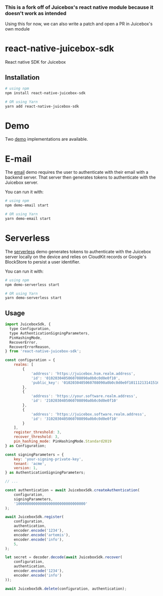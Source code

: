 ### This is a fork off of Juicebox's react native module because it doesn't work as intended
Using this for now, we can also write a patch and open a PR in Juicebox's own module

# react-native-juicebox-sdk
React native SDK for Juicebox

## Installation

```sh
# using npm
npm install react-native-juicebox-sdk

# OR using Yarn
yarn add react-native-juicebox-sdk
```

# Demo

Two [demo](demo) implementations are available.

# E-mail

The [email](demo/email) demo requires the user to authenticate with their email with a backend server. That server then generates tokens to authenticate with the Juicebox server.

You can run it with:
```bash
# using npm
npm demo-email start

# OR using Yarn
yarn demo-email start
```

# Serverless

The [serverless](demo/serverless) demo generates tokens to authenticate with the Juicebox server locally on the device and relies on CloudKit records or Google's BlockStore to persist a user identifier.

You can run it with:
```bash
# using npm
npm demo-serverless start

# OR using Yarn
yarn demo-serverless start
```

## Usage

```js
import JuiceboxSdk, {
  type Configuration,
  type AuthenticationSigningParameters,
  PinHashingMode,
  RecoverError,
  RecoverErrorReason,
} from 'react-native-juicebox-sdk';

const configuration = {
    realms: [
        {
            'address': 'https://juicebox.hsm.realm.address',
            'id': '0102030405060708090a0b0c0d0e0f10',
            'public_key': '0102030405060708090a0b0c0d0e0f101112131415161718191a1b1c1d1e1f20'
        },
        {
            'address': 'https://your.software.realm.address',
            'id': '2102030405060708090a0b0c0d0e0f10'
        },
        {
            'address': 'https://juicebox.software.realm.address',
            'id': '3102030405060708090a0b0c0d0e0f10'
        }
    ],
    register_threshold: 3,
    recover_threshold: 3,
    pin_hashing_mode: PinHashingMode.Standard2019
} as Configuration;

const signingParameters = {
    key: 'your-signing-private-key',
    tenant: 'acme',
    version: 1,
} as AuthenticationSigningParameters;

// ...

const authentication = await JuiceboxSdk.createAuthentication(
    configuration,
    signingParameters,
    '10000000000000000000000000000000'
);

await JuiceboxSdk.register(
    configuration,
    authentication,
    encoder.encode('1234'),
    encoder.encode('artemis'),
    encoder.encode('info'),
    5,
);

let secret = decoder.decode(await JuiceboxSdk.recover(
    configuration,
    authentication,
    encoder.encode('1234'),
    encoder.encode('info')
));

await JuiceboxSdk.delete(configuration, authentication);
```
